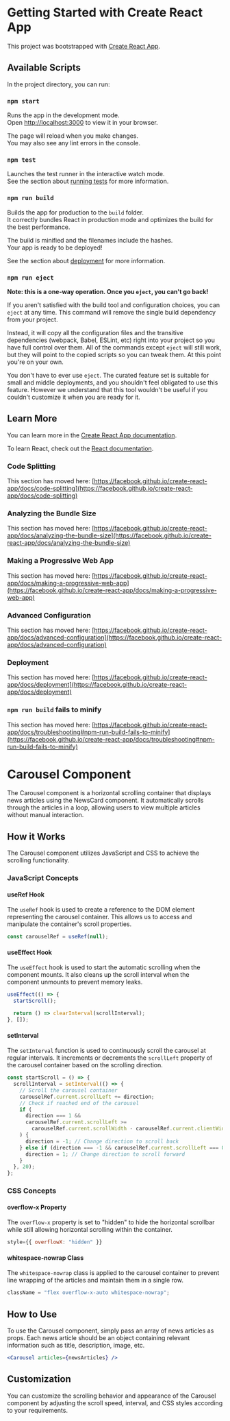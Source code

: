 # Getting Started with Create React App

This project was bootstrapped with [Create React App](https://github.com/facebook/create-react-app).

## Available Scripts

In the project directory, you can run:

### `npm start`

Runs the app in the development mode.\
Open [http://localhost:3000](http://localhost:3000) to view it in your browser.

The page will reload when you make changes.\
You may also see any lint errors in the console.

### `npm test`

Launches the test runner in the interactive watch mode.\
See the section about [running tests](https://facebook.github.io/create-react-app/docs/running-tests) for more information.

### `npm run build`

Builds the app for production to the `build` folder.\
It correctly bundles React in production mode and optimizes the build for the best performance.

The build is minified and the filenames include the hashes.\
Your app is ready to be deployed!

See the section about [deployment](https://facebook.github.io/create-react-app/docs/deployment) for more information.

### `npm run eject`

**Note: this is a one-way operation. Once you `eject`, you can't go back!**

If you aren't satisfied with the build tool and configuration choices, you can `eject` at any time. This command will remove the single build dependency from your project.

Instead, it will copy all the configuration files and the transitive dependencies (webpack, Babel, ESLint, etc) right into your project so you have full control over them. All of the commands except `eject` will still work, but they will point to the copied scripts so you can tweak them. At this point you're on your own.

You don't have to ever use `eject`. The curated feature set is suitable for small and middle deployments, and you shouldn't feel obligated to use this feature. However we understand that this tool wouldn't be useful if you couldn't customize it when you are ready for it.

## Learn More

You can learn more in the [Create React App documentation](https://facebook.github.io/create-react-app/docs/getting-started).

To learn React, check out the [React documentation](https://reactjs.org/).

### Code Splitting

This section has moved here: [https://facebook.github.io/create-react-app/docs/code-splitting](https://facebook.github.io/create-react-app/docs/code-splitting)

### Analyzing the Bundle Size

This section has moved here: [https://facebook.github.io/create-react-app/docs/analyzing-the-bundle-size](https://facebook.github.io/create-react-app/docs/analyzing-the-bundle-size)

### Making a Progressive Web App

This section has moved here: [https://facebook.github.io/create-react-app/docs/making-a-progressive-web-app](https://facebook.github.io/create-react-app/docs/making-a-progressive-web-app)

### Advanced Configuration

This section has moved here: [https://facebook.github.io/create-react-app/docs/advanced-configuration](https://facebook.github.io/create-react-app/docs/advanced-configuration)

### Deployment

This section has moved here: [https://facebook.github.io/create-react-app/docs/deployment](https://facebook.github.io/create-react-app/docs/deployment)

### `npm run build` fails to minify

This section has moved here: [https://facebook.github.io/create-react-app/docs/troubleshooting#npm-run-build-fails-to-minify](https://facebook.github.io/create-react-app/docs/troubleshooting#npm-run-build-fails-to-minify)

# Carousel Component

The Carousel component is a horizontal scrolling container that displays news articles using the NewsCard component. It automatically scrolls through the articles in a loop, allowing users to view multiple articles without manual interaction.

## How it Works

The Carousel component utilizes JavaScript and CSS to achieve the scrolling functionality.

### JavaScript Concepts

#### useRef Hook

The `useRef` hook is used to create a reference to the DOM element representing the carousel container. This allows us to access and manipulate the container's scroll properties.

```jsx
const carouselRef = useRef(null);
```

#### useEffect Hook

The `useEffect` hook is used to start the automatic scrolling when the component mounts. It also cleans up the scroll interval when the component unmounts to prevent memory leaks.

```jsx
useEffect(() => {
  startScroll();

  return () => clearInterval(scrollInterval);
}, []);
```

#### setInterval

The `setInterval` function is used to continuously scroll the carousel at regular intervals. It increments or decrements the `scrollLeft` property of the carousel container based on the scrolling direction.

```jsx
const startScroll = () => {
  scrollInterval = setInterval(() => {
    // Scroll the carousel container
    carouselRef.current.scrollLeft += direction;
    // Check if reached end of the carousel
    if (
      direction === 1 &&
      carouselRef.current.scrollLeft >=
        carouselRef.current.scrollWidth - carouselRef.current.clientWidth
    ) {
      direction = -1; // Change direction to scroll back
    } else if (direction === -1 && carouselRef.current.scrollLeft === 0) {
      direction = 1; // Change direction to scroll forward
    }
  }, 20);
};
```

### CSS Concepts

#### overflow-x Property

The `overflow-x` property is set to "hidden" to hide the horizontal scrollbar while still allowing horizontal scrolling within the container.

```jsx
style={{ overflowX: "hidden" }}
```

#### whitespace-nowrap Class

The `whitespace-nowrap` class is applied to the carousel container to prevent line wrapping of the articles and maintain them in a single row.

```jsx
className = "flex overflow-x-auto whitespace-nowrap";
```

## How to Use

To use the Carousel component, simply pass an array of news articles as props. Each news article should be an object containing relevant information such as title, description, image, etc.

```jsx
<Carousel articles={newsArticles} />
```

## Customization

You can customize the scrolling behavior and appearance of the Carousel component by adjusting the scroll speed, interval, and CSS styles according to your requirements.
